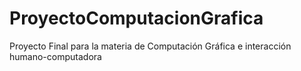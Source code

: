 # ProyectoComputacionGrafica
Proyecto Final para la materia de Computación Gráfica e interacción humano-computadora
